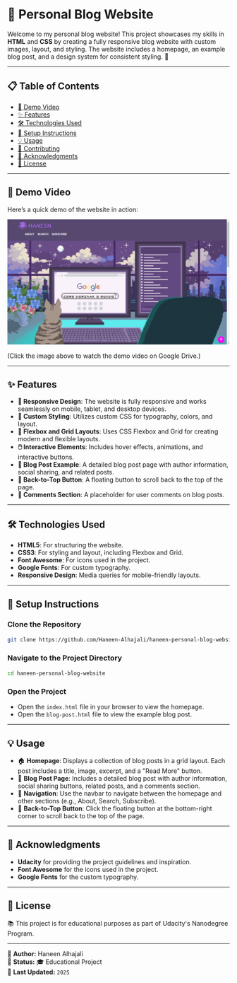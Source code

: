 # 📝 Personal Blog Website

Welcome to my personal blog website! This project showcases my skills in **HTML** and **CSS** by creating a fully responsive blog website with custom images, layout, and styling. The website includes a homepage, an example blog post, and a design system for consistent styling. 🌟

---

## 📋 Table of Contents
- [🎥 Demo Video](#demo-video)
- [✨ Features](#features)
- [🛠️ Technologies Used](#technologies-used)
- [🚀 Setup Instructions](#setup-instructions)
- [💡 Usage](#usage)
- [🤝 Contributing](#contributing)
- [🙏 Acknowledgments](#acknowledgments)
- [📜 License](#license)

---

## 🎥 Demo Video

Here’s a quick demo of the website in action:

[![Demo Video](/assets/img/demo-thumbnail.jpg)](https://drive.google.com/file/d/1Mv38U8vXyMATIevBItQzBZHNy7R8vMwa/view?usp=drive_link)

(Click the image above to watch the demo video on Google Drive.)

---

## ✨ Features
- **📱 Responsive Design**: The website is fully responsive and works seamlessly on mobile, tablet, and desktop devices.
- **🎨 Custom Styling**: Utilizes custom CSS for typography, colors, and layout.
- **🔲 Flexbox and Grid Layouts**: Uses CSS Flexbox and Grid for creating modern and flexible layouts.
- **🖱️ Interactive Elements**: Includes hover effects, animations, and interactive buttons.
- **📄 Blog Post Example**: A detailed blog post page with author information, social sharing, and related posts.
- **🔼 Back-to-Top Button**: A floating button to scroll back to the top of the page.
- **💬 Comments Section**: A placeholder for user comments on blog posts.

---

## 🛠️ Technologies Used
- **HTML5**: For structuring the website.
- **CSS3**: For styling and layout, including Flexbox and Grid.
- **Font Awesome**: For icons used in the project.
- **Google Fonts**: For custom typography.
- **Responsive Design**: Media queries for mobile-friendly layouts.

---

## 🚀 Setup Instructions

### Clone the Repository
```bash
git clone https://github.com/Haneen-Alhajali/haneen-personal-blog-website.git
```

### Navigate to the Project Directory
```bash
cd haneen-personal-blog-website
```

### Open the Project
- Open the `index.html` file in your browser to view the homepage.
- Open the `blog-post.html` file to view the example blog post.

---

## 💡 Usage

- 🏠 **Homepage**: Displays a collection of blog posts in a grid layout. Each post includes a title, image, excerpt, and a "Read More" button.
- 📄 **Blog Post Page**: Includes a detailed blog post with author information, social sharing buttons, related posts, and a comments section.
- 🔗 **Navigation**: Use the navbar to navigate between the homepage and other sections (e.g., About, Search, Subscribe).
- 🔼 **Back-to-Top Button**: Click the floating button at the bottom-right corner to scroll back to the top of the page.

---

## 🙏 Acknowledgments

- **Udacity** for providing the project guidelines and inspiration.
- **Font Awesome** for the icons used in the project.
- **Google Fonts** for the custom typography.

---

## 📜 License
📚 This project is for educational purposes as part of Udacity's Nanodegree Program.

---

🔗 **Author:** Haneen Alhajali  
📌 **Status:** 🎓 Educational Project  
📅 **Last Updated:** `2025` 


